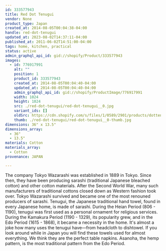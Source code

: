 ```yaml
---
id: 333577943
title: Red Dot Tenugui
vendor: None
product_type: Japan
created_at: 2014-08-05T00:04:38-04:00
handle: red-dot-tenugui
updated_at: 2023-08-02T14:37:11-04:00
published_at: 2011-06-02T14:51:00-04:00
tags: home, kitchen, practical
status: active
admin_graphql_api_id: gid://shopify/Product/333577943
images:
  - id: 776917991
    alt: ""
    position: 1
    product_id: 333577943
    created_at: 2014-08-05T00:04:40-04:00
    updated_at: 2014-08-05T00:04:40-04:00
    admin_graphql_api_id: gid://shopify/ProductImage/776917991
    width: 1024
    height: 1024
    src: ./red-dot-tenugui/red-dot-tenugui__0.jpg
    variant_ids: []
    oldSrc: https://cdn.shopify.com/s/files/1/0589/2901/products/dottenugui_1.jpeg?v=1407211480
    thumb: ./red-dot-tenugui/red-dot-tenugui__0-thumb.jpg
dimensions: 36" x 13.5"
dimensions_array:
  - 36"
  - 13.5"
materials: Cotton
materials_array:
  - Cotton
provenance: JAPAN

---
```


The company Tokyo Wazarashi was established in 1889 in Tokyo. Since then, they have been producing sarashi (traditional Japanese bleached cotton) and other cotton materials. After the Second World War, many such manufacturers of traditional cottons closed down as Western fashion took over. Tokyo Wazarashi survived and became one of the most renouned producers of sarashi. Tenugui, the Japanese traditional hand towel, found in every Japanese home, is made of sarashi. During the Heian Period (806 - 1190), tenugui was first used as a personal ornament for religious services. During the Kamakura Period (1190 - 1329), its popularity grew, and in the Edo Period (1615 - 1868), it became a necessity in the home. It's almost a joke how many uses the tenugui have—from headcloth to dishtowel. If you look around while in Japan you will find these towels used for almost everything. We think they are the perfect table napkins. Asanoha, the hemp pattern, is the most traditional pattern from the Edo Period.